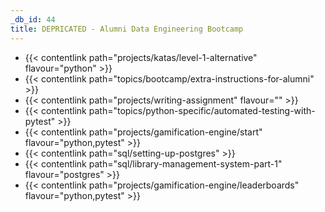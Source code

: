 ```yaml
---
_db_id: 44
title: DEPRICATED - Alumni Data Engineering Bootcamp
---
```


- {{< contentlink path="projects/katas/level-1-alternative" flavour="python" >}}
- {{< contentlink path="topics/bootcamp/extra-instructions-for-alumni" >}}
- {{< contentlink path="projects/writing-assignment" flavour="" >}}
- {{< contentlink path="topics/python-specific/automated-testing-with-pytest" >}}
- {{< contentlink path="projects/gamification-engine/start" flavour="python,pytest" >}}
- {{< contentlink path="sql/setting-up-postgres" >}}
- {{< contentlink path="sql/library-management-system-part-1" flavour="postgres" >}}
- {{< contentlink path="projects/gamification-engine/leaderboards" flavour="python,pytest" >}}
